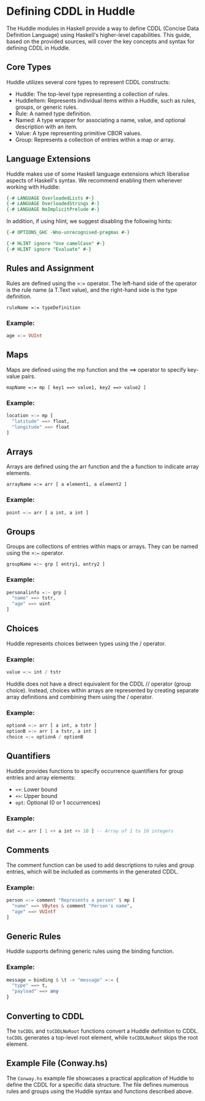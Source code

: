 # Defining CDDL in Huddle

The Huddle modules in Haskell provide a way to define CDDL (Concise Data
Definition Language) using Haskell's higher-level capabilities. This guide,
based on the provided sources, will cover the key concepts and syntax for
defining CDDL in Huddle.

## Core Types
Huddle utilizes several core types to represent CDDL constructs:
- Huddle: The top-level type representing a collection of rules.
- HuddleItem: Represents individual items within a Huddle, such as rules, groups, or generic rules.
- Rule: A named type definition.
- Named: A type wrapper for associating a name, value, and optional description with an item.
- Value: A type representing primitive CBOR values.
- Group: Represents a collection of entries within a map or array.

## Language Extensions

Huddle makes use of some Haskell language extensions which liberalise aspects
of Haskell's syntax. We recommend enabling them whenever working with Huddle:

```haskell
{-# LANGUAGE OverloadedLists #-}
{-# LANGUAGE OverloadedStrings #-}
{-# LANGUAGE NoImplicitPrelude #-}
```

In addition, if using hlint, we suggest disabling the following hints:

```haskell
{-# OPTIONS_GHC -Wno-unrecognised-pragmas #-}

{-# HLINT ignore "Use camelCase" #-}
{-# HLINT ignore "Evaluate" #-}

```
  
## Rules and Assignment
Rules are defined using the =:= operator. The left-hand side of the operator is
the rule name (a T.Text value), and the right-hand side is the type definition.

`ruleName =:= typeDefinition`

### Example:
```haskell
age =:= VUInt
```

## Maps
Maps are defined using the mp function and the ==> operator to specify key-value
pairs.

`mapName =:= mp [ key1 ==> value1, key2 ==> value2 ]`

### Example:
```haskell
location =:= mp [
  "latitude" ==> float,
  "longitude" ==> float
]
``` 

## Arrays
Arrays are defined using the arr function and the a function to indicate array elements.

`arrayName =:= arr [ a element1, a element2 ]`

### Example:
```haskell
point =:= arr [ a int, a int ]
```

## Groups
Groups are collections of entries within maps or arrays. They can be named using
the =:~ operator.

`groupName =:~ grp [ entry1, entry2 ]`

### Example:
```haskell
personalinfo =:~ grp [
  "name" ==> tstr,
  "age" ==> uint
]
```

## Choices

Huddle represents choices between types using the / operator.

### Example:
```haskell
value =:= int / tstr
```

Huddle does not have a direct equivalent for the CDDL // operator (group
choice). Instead, choices within arrays are represented by creating separate
array definitions and combining them using the / operator.

### Example:
```haskell
optionA =:= arr [ a int, a tstr ]
optionB =:= arr [ a tstr, a int ]
choice =:= optionA / optionB
```

## Quantifiers
Huddle provides functions to specify occurrence quantifiers for group entries
and array elements:
- `<+`: Lower bound
- `+>`: Upper bound
- `opt`: Optional (0 or 1 occurrences)

### Example:
```haskell
dat =:= arr [ 1 <+ a int +> 10 ] -- Array of 1 to 10 integers
```

## Comments
The comment function can be used to add descriptions to rules and group entries,
which will be included as comments in the generated CDDL.

### Example:
```haskell
person =:= comment "Represents a person" $ mp [
  "name" ==> VBytes & comment "Person's name",
  "age" ==> VUIntf
]
```

## Generic Rules
Huddle supports defining generic rules using the binding function.

### Example:
```haskell
message = binding $ \t -> "message" =:= {
  "type" ==> t,
  "payload" ==> any
}
```
  
## Converting to CDDL
The `toCDDL` and `toCDDLNoRoot` functions convert a Huddle definition to CDDL.
`toCDDL` generates a top-level root element, while `toCDDLNoRoot` skips the root
element.

## Example File (Conway.hs)
The `Conway.hs` example file showcases a practical application of Huddle to
define the CDDL for a specific data structure. The file defines numerous rules
and groups using the Huddle syntax and functions described above.
